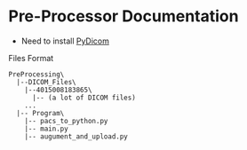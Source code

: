 # Pre-Processor Documentation

  * Need to install [PyDicom](https://pydicom.github.io/pydicom/stable/index.html)
  
  Files Format
  ~~~
  PreProcessing\
    |--DICOM_Files\
      |--4015008183865\
        |-- (a lot of DICOM files)
      ...
    |-- Program\
      |-- pacs_to_python.py
      |-- main.py
      |-- augument_and_upload.py
  ~~~
